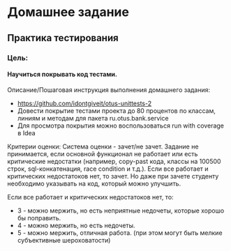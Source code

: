# Домашнее задание
## Практика тестирования

### Цель:
#### Научиться покрывать код тестами.


Описание/Пошаговая инструкция выполнения домашнего задания:
* https://github.com/idontgiveit/otus-unittests-2
* Довести покрытие тестами проекта до 80 процентов по классам, линиям и методам для пакета ru.otus.bank.service
* Для просмотра покрытия можно воспользоваться run with coverage в Idea

Критерии оценки:
Система оценки - зачет/не зачет.
Задание не принимается, если основной функционал не работает или есть критические недостатки (например, copy-past кода, классы на 100500 строк, sql-конкатенация, race condition и т.д.).
Если все работает и критических недостатоков нет, то зачет. Но даже при зачете студенту необходимо указывать на код, который можно улучшить.

Если все работает и критических недостатоков нет, то:
* 3 - можно мержить, но есть неприятные недочеты, которые хорошо бы поправить.
* 4 - можно мержить, но есть недочеты.
* 5 - можно мержить, отличная работа. (при этом могут быть мелкие субъективные шероховатости)